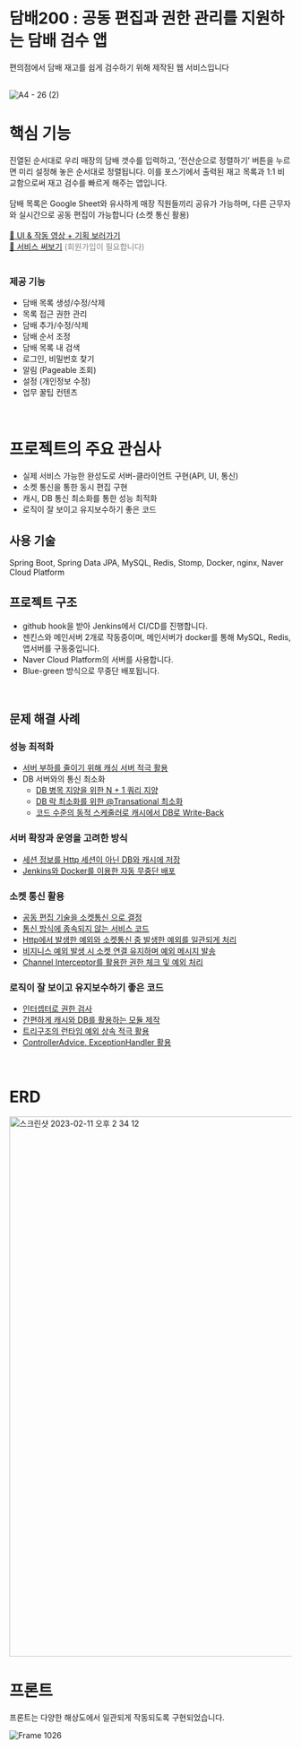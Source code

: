# 담배200 : 공동 편집과 권한 관리를 지원하는 담배 검수 앱

편의점에서 담배 재고를 쉽게 검수하기 위해 제작된 웹 서비스입니다
<br />
<br />

![A4 - 26 (2)](https://user-images.githubusercontent.com/66104031/218244917-db45b460-fd2a-4c0c-93c9-8150a3d9eff2.jpg)

# 핵심 기능
진열된 순서대로 우리 매장의 담배 갯수를 입력하고, ‘전산순으로 정렬하기’ 버튼을 누르면 미리 설정해 놓은 순서대로 정렬됩니다. 이를 포스기에서 출력된 재고 목록과 1:1 비교함으로써 재고 검수를 빠르게 해주는 앱입니다. 
<br />
<br />
담배 목록은 Google Sheet와 유사하게 매장 직원들끼리 공유가 가능하며, 다른 근무자와 실시간으로 공동 편집이 가능합니다 (소켓 통신 활용)
<br/><br/>
[🔗 UI & 작동 영상 + 기획 보러가기](http://shorturl.at/svKX8)
<br/>
[🔗 서비스 써보기](http://118.67.135.98/) <span style="color:#808080"> (회원가입이 필요합니다) </span>
<br />
<br />


### 제공 기능
- 담배 목록 생성/수정/삭제
- 목록 접근 권한 관리
- 담배 추가/수정/삭제
- 담배 순서 조정
- 담배 목록 내 검색
- 로그인, 비밀번호 찾기
- 알림 (Pageable 조회)
- 설정 (개인정보 수정)
- 업무 꿀팁 컨텐츠

<br />

# 프로젝트의 주요 관심사
- 실제 서비스 가능한 완성도로 서버-클라이언트 구현(API, UI, 통신)
- 소켓 통신을 통한 동시 편집 구현
- 캐시, DB 통신 최소화를 통한 성능 최적화
- 로직이 잘 보이고 유지보수하기 좋은 코드

## 사용 기술
Spring Boot, Spring Data JPA, MySQL, Redis, Stomp, Docker, nginx, Naver Cloud Platform

## 프로젝트 구조
- github hook을 받아 Jenkins에서 CI/CD를 진행합니다.
- 젠킨스와 메인서버 2개로 작동중이며, 메인서버가 docker를 통해 MySQL, Redis, 앱서버를 구동중입니다.
- Naver Cloud Platform의 서버를 사용합니다.
- Blue-green 방식으로 무중단 배포됩니다.


<br />


## 문제 해결 사례
### 성능 최적화
- [서버 부하를 줄이기 위해 캐싱 서버 적극 활용](https://github.com/leehyeonmin34/dambae200/wiki/%EC%9E%90%EC%A3%BC-%EC%93%B0%EC%9D%B4%EB%8A%94-%EC%A0%95%EB%B3%B4%EB%8A%94-%EC%BA%90%EC%8B%9C%EB%A1%9C-%EC%B5%9C%EC%A0%81%ED%99%94)
- DB 서버와의 통신 최소화
  - [DB 병목 지양을 위한 N + 1 쿼리 지양](https://github.com/leehyeonmin34/dambae200/wiki/JPA%EC%9D%98-%ED%8A%B9%EC%84%B1%EC%9D%84-%EC%9D%B4%ED%95%B4%ED%95%9C-%EC%B5%9C%EC%A0%81%ED%99%94)
  - [DB 락 최소화를 위한 @Transational 최소화](https://github.com/leehyeonmin34/dambae200/wiki/JPA%EC%9D%98-%ED%8A%B9%EC%84%B1%EC%9D%84-%EC%9D%B4%ED%95%B4%ED%95%9C-%EC%B5%9C%EC%A0%81%ED%99%94)
  - [코드 수준의 동적 스케줄러로 캐시에서 DB로 Write-Back](https://github.com/leehyeonmin34/dambae200/wiki/%EB%8F%99%EC%A0%81-%EC%8A%A4%EC%BC%80%EC%A4%84%EB%A7%81%EC%9D%84-%ED%86%B5%ED%95%9C-%EC%BA%90%EC%8B%9C-Write-back%EC%9C%BC%EB%A1%9C-DB-%ED%86%B5%EC%8B%A0-%ED%9A%9F%EC%88%98-%EC%A4%84%EC%9D%B4%EA%B8%B0)
  
### 서버 확장과 운영을 고려한 방식
- [세션 정보를 Http 세션이 아닌 DB와 캐시에 저장](https://github.com/leehyeonmin34/dambae200/wiki/%EC%84%9C%EB%B2%84-Scale-out%EC%97%90-%EB%8C%80%EB%B9%84%ED%95%9C-%EC%84%B8%EC%85%98-%EA%B4%80%EB%A6%AC-(DB-%EC%B0%B8%EC%A1%B0-%EB%B0%A9%EC%8B%9D))
- [Jenkins와 Docker를 이용한 자동 무중단 배포](https://github.com/leehyeonmin34/dambae200/wiki/Jenkins%EC%99%80-Docker%EB%A5%BC-%EC%9D%B4%EC%9A%A9%ED%95%9C-%EC%9E%90%EB%8F%99-%EB%AC%B4%EC%A4%91%EB%8B%A8-%EB%B0%B0%ED%8F%AC)

### 소켓 통신 활용
- [공동 편집 기술을 소켓통신 으로 결정](https://github.com/leehyeonmin34/dambae200/wiki/%EC%9E%A6%EC%9D%80-%EC%88%98%EC%A0%95%EC%9D%98-%EA%B3%B5%EB%8F%99-%ED%8E%B8%EC%A7%91%EC%9D%84-%EC%86%8C%EC%BC%93%ED%86%B5%EC%8B%A0%EC%9C%BC%EB%A1%9C-%EA%B5%AC%ED%98%84)
- [통신 방식에 종속되지 않는 서비스 코드](https://github.com/leehyeonmin34/dambae200/wiki/%ED%86%B5%EC%8B%A0-%EB%B0%A9%EC%8B%9D%EC%97%90-%EC%A2%85%EC%86%8D%EB%90%98%EC%A7%80-%EC%95%8A%EB%8A%94-%EC%84%9C%EB%B9%84%EC%8A%A4-%EC%BD%94%EB%93%9C)
- [Http에서 발생한 예외와 소켓통신 중 발생한 예외를 일관되게 처리](https://github.com/leehyeonmin34/dambae200/wiki/%EB%9E%98%ED%8D%BC-%EA%B5%AC%EC%A1%B0%EB%A5%BC-%EC%9D%B4%EC%9A%A9%ED%95%B4-%ED%95%98%EB%82%98%EC%9D%98-%EC%BD%94%EB%93%9C%EB%A1%9C-HTTP,-%EC%86%8C%EC%BC%93-%EC%98%88%EC%99%B8-%EB%AA%A8%EB%91%90-%EC%B2%98%EB%A6%AC)
- [비지니스 예외 발생 시 소켓 연결 유지하며 예외 메시지 발송](https://github.com/leehyeonmin34/dambae200/wiki/%EB%9E%98%ED%8D%BC-%EA%B5%AC%EC%A1%B0%EB%A5%BC-%EC%9D%B4%EC%9A%A9%ED%95%B4-%ED%95%98%EB%82%98%EC%9D%98-%EC%BD%94%EB%93%9C%EB%A1%9C-HTTP,-%EC%86%8C%EC%BC%93-%EC%98%88%EC%99%B8-%EB%AA%A8%EB%91%90-%EC%B2%98%EB%A6%AC)
- [Channel Interceptor를 활용한 권한 체크 및 예외 처리](https://github.com/leehyeonmin34/dambae200/wiki/%EC%9D%B8%ED%84%B0%EC%85%89%ED%84%B0%EB%A5%BC-%ED%86%B5%ED%95%9C-%EA%B6%8C%ED%95%9C-%EA%B2%80%EC%82%AC%EC%99%80-%EC%98%88%EC%99%B8-%EC%B2%98%EB%A6%AC)


### 로직이 잘 보이고 유지보수하기 좋은 코드
- [인터셉터로 권한 검사](https://github.com/leehyeonmin34/dambae200/wiki/%EC%9D%B8%ED%84%B0%EC%85%89%ED%84%B0%EB%A5%BC-%ED%86%B5%ED%95%9C-%EA%B6%8C%ED%95%9C-%EA%B2%80%EC%82%AC)
- [간편하게 캐시와 DB를 활용하는 모듈 제작](https://github.com/leehyeonmin34/dambae200/wiki/%EC%BA%90%EC%8B%9C-%EB%AA%A8%EB%93%88%EB%A1%9C-%EA%B0%84%ED%8E%B8%ED%95%98%EA%B2%8C-%EC%BA%90%EC%8B%9C%EC%99%80-DB-%EC%97%B0%EA%B3%84-%ED%99%9C%EC%9A%A9) 
- [트리구조의 런타임 예외 상속 적극 활용](https://github.com/leehyeonmin34/dambae200/wiki/%ED%8A%B8%EB%A6%AC%EA%B5%AC%EC%A1%B0%EC%9D%98-%EB%9F%B0%ED%83%80%EC%9E%84-%EC%98%88%EC%99%B8%EB%A5%BC-%ED%99%9C%EC%9A%A9%ED%95%9C-%EC%98%88%EC%99%B8-%EC%B2%98%EB%A6%AC)
- [ControllerAdvice, ExceptionHandler 활용](https://github.com/leehyeonmin34/dambae200/wiki/%ED%8A%B8%EB%A6%AC%EA%B5%AC%EC%A1%B0%EC%9D%98-%EB%9F%B0%ED%83%80%EC%9E%84-%EC%98%88%EC%99%B8%EB%A5%BC-%ED%99%9C%EC%9A%A9%ED%95%9C-%EC%98%88%EC%99%B8-%EC%B2%98%EB%A6%AC)
  

<br />

# ERD
<img width="964" alt="스크린샷 2023-02-11 오후 2 34 12" src="https://user-images.githubusercontent.com/66104031/218242222-d24978f9-f91e-4909-98b5-8f1ca3278fa3.png">

<br />

# 프론트
프론트는 다양한 해상도에서 일관되게 작동되도록 구현되었습니다.

![Frame 1026](https://user-images.githubusercontent.com/66104031/218243078-ff6ce815-1281-4749-8a28-e1ed5c19278d.png)
